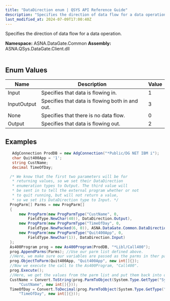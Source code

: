 ```yaml
---
title: "DataDirection enum | QSYS API Reference Guide"
description: "Specifies the direction of data flow for a data operation. "
last_modified_at: 2024-07-09T17:00:40Z
---
```


Specifies the direction of data flow for a data operation.

**Namespace:** ASNA.DataGate.Common
**Assembly:** ASNA.QSys.DataGate.Client.dll
<br>
<br>

## Enum Values

| Name | Description | Value
| --- | --- | --- 
| Input | Specifies that data is flowing in. | 1 |
| InputOutput | Specifies that data is flowing both in and out. | 3 |
| None | Specifies that there is no data flow. | 0 |
| Output | Specifies that data is flowing out. | 2 |

## Examples

```cs
   AdgConnection ProdDB = new AdgConnection("*Public/DG NET IBM i");
   char Quit400App = '1';
   string CustName;
   decimal TimeOfDay;

  /* We know that the first two parameters will be for
   * returning values, so we set their DataDirection
   * enumeration types to Output. The third value will
   * be sent in to tell the external program whether or not
   * to quit running, but will not return a value,
   * so we set its DataDirection type to Input. */
  ProgParm[] Parms = new ProgParm[]
  {
      new ProgParm(new ProgParmType("CustName", 0, 
          FieldType.NewChar(40)), DataDirection.Output),
      new ProgParm(new ProgParmType("TimeOfDay", 0, 
          FieldType.NewPacked(6, 0)), ASNA.DataGate.Common.DataDirection.Output),
      new ProgParm(new ProgParmType("Quit400App", 0, 
          FieldType.NewChar(1)), DataDirection.Input)
  };
  As400Program prog = new As400Program(ProdDB, "*Libl/Call400");
  prog.AppendParms(Parms); //Use our parm list defined above.
  //Here, we make sure our variables are passed as the parms in ther parm list.
  prog.ObjectToParm(Quit400App, "Quit400App", new int[]{});
  //Now we execute the call to the As400Program, "Call400".
  prog.Execute();
  //Here, we get the values from the parm list and put them back into our variables.
  CustName = Convert.ToString(prog.ParmToObject(System.Type.GetType("System.String"), 
      "CustName", new int[]{}));
  TimeOfDay = Convert.ToDecimal(prog.ParmToObject(System.Type.GetType("System.Decimal"), 
      "TimeOfDay", new int[]{}));
```